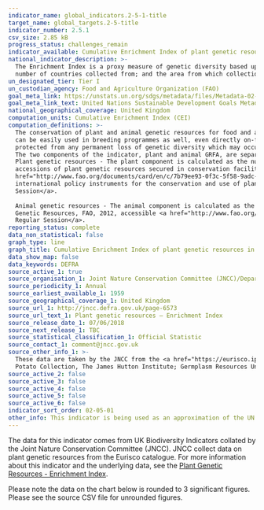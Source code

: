 ```yaml
---
indicator_name: global_indicators.2-5-1-title
target_name: global_targets.2-5-title
indicator_number: 2.5.1
csv_size: 2.85 kB
progress_status: challenges_remain
indicator_available: Cumulative Enrichment Index of plant genetic resources in the UK
national_indicator_description: >-
  The Enrichment Index is a proxy measure of genetic diversity based upon the assumption that genetic diversity increases (to a greater or lesser extent) with originality of accessions, which is estimated based on - the number of species collected;  the number of accessions collected; the
  number of countries collected from; and the area from which collection took place.
un_designated_tier: Tier I
un_custodian_agency: Food and Agriculture Organization (FAO)
goal_meta_link: https://unstats.un.org/sdgs/metadata/files/Metadata-02-05-01.pdf
goal_meta_link_text: United Nations Sustainable Development Goals Metadata (PDF 334 KB)
national_geographical_coverage: United Kingdom
computation_units: Cumulative Enrichment Index (CEI)
computation_definitions: >-
  The conservation of plant and animal genetic resources for food and agriculture (GRFA) in medium or long term conservation facilities (ex situ in gene banks) represents the most trusted means of conserving genetic resources worldwide. Plant and animal GRFA conserved in these facilities
  can be easily used in breeding programmes as well, even directly on-farm. The measure of trends in ex situ conserved materials provides an overall assessment of the extent to which we are managing to maintain and/or increase the total genetic diversity available for future use and thus
  protected from any permanent loss of genetic diversity which may occur in the natural habitat, i.e. in situ, or on-farm.
  The two components of the indicator, plant and animal GRFA, are separately counted.
  Plant genetic resources - The plant component is calculated as the number of
  accessions of plant genetic resources secured in conservation facilities under medium or long term conditions, where an ‘accession’ is defined as a distinct sample of seeds, planting materials or plants which is maintained in a gene bank. <a
  href="http://www.fao.org/documents/card/en/c/7b79ee93-0f3c-5f58-9adc-5d4ef063f9c7/">Gene bank Standards for Plant Genetic Resources for Food and Agriculture</a> set the benchmark for current scientific and technical best practices for conserving plant genetic resources, and support key
  international policy instruments for the conservation and use of plant genetic resources. These voluntary standards have been endorsed by the FAO Commission on Genetic Resources for Food and Agriculture at its  <a href="http://www.fao.org/docrep/meeting/028/mg538e.pdf">Fourteenth Regular
  Session</a>.
  
  Animal genetic resources - The animal component is calculated as the number of local breeds stored within a gene bank collection with an amount of genetic material stored which is required to reconstitute the breed (based on the Guidelines on Cryoconservation of Animal
  Genetic Resources, FAO, 2012, accessible <a href="http://www.fao.org/docrep/016/i3017e/i3017e00.htm">here</a>). The guidelines have been endorsed by the Commission on Genetic Resources for Food and Agriculture at its <a href="http://www.fao.org/docrep/meeting/024/mc192e.pdf">Thirteenth
  Regular Session</a>.
reporting_status: complete
data_non_statistical: false
graph_type: line
graph_title: Cumulative Enrichment Index of plant genetic resources in the UK
data_show_map: false
data_keywords: DEFRA
source_active_1: true
source_organisation_1: Joint Nature Conservation Committee (JNCC)/Department for Environment, Food & Rural Affairs (Defra)
source_periodicity_1: Annual
source_earliest_available_1: 1959
source_geographical_coverage_1: United Kingdom
source_url_1: http://jncc.defra.gov.uk/page-6573
source_url_text_1: Plant genetic resources – Enrichment Index
source_release_date_1: 07/06/2018
source_next_release_1: TBC
source_statistical_classification_1: Official Statistic
source_contact_1: comment@jncc.gov.uk
source_other_info_1: >-
  These data are taken by the JNCC from the <a href="https://eurisco.ipk-gatersleben.de/apex/f?p=103:1">Eurisco catalogue</a>.  Date of data download 7 June 2018; based on UK contributions from - Genetic Resources Unit, Aberystwyth; Heritage Seed Library, Garden Organic; Commonwealth
  Potato Collection, The James Hutton Institute; Germplasm Resources Unit, John Innes Centre; Nottingham Arabidopsis Stock Centre; Millennium Seed Bank Partnership; Science and Advice for Scottish Agriculture, Scottish Government; Warwick Crop Centre, Genetic Resources Unit.
source_active_2: false
source_active_3: false
source_active_4: false
source_active_5: false
source_active_6: false
indicator_sort_order: 02-05-01
other_info: This indicator is being used as an approximation of the UN SDG Indicator. Where possible, we will work to identify or develop UK data to meet the global indicator specification. This indicator has been identified in collaboration with topic experts.
---
```

The data for this indicator comes from UK Biodiversity Indicators collated by the Joint Nature Conservation Committee (JNCC).  JNCC collect data on plant genetic resources from the Eurisco catalogue.  For more information about this indicator and the underlying data, see the [Plant Genetic Resources - Enrichment Index](http://jncc.defra.gov.uk/page-6573).

Please note the data on the chart below is rounded to 3 significant figures. Please see the source CSV file for unrounded figures.
